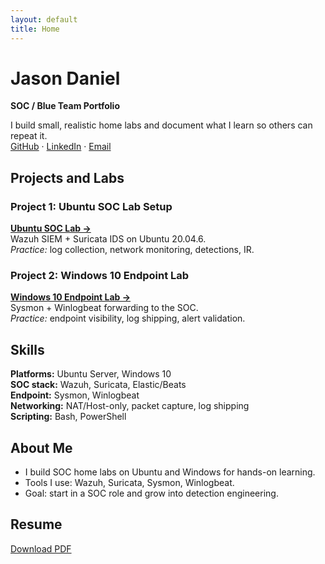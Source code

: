 ```yaml
---
layout: default
title: Home
---
```


# Jason Daniel
**SOC / Blue Team Portfolio**

I build small, realistic home labs and document what I learn so others can repeat it.  
[GitHub](https://github.com/cscdanielj) · [LinkedIn](https://www.linkedin.com/in/jason-daniel-067236346/) · [Email](mailto:your.email@example.com)

<section>
  <h2>Projects and Labs</h2>

  <div class="card">
    <h3>Project 1: Ubuntu SOC Lab Setup</h3>
    <p><strong><a href="https://github.com/cscdanielj/homelab-ubuntu-soc">Ubuntu SOC Lab →</a></strong><br/>
    Wazuh SIEM + Suricata IDS on Ubuntu 20.04.6.<br/>
    <em>Practice:</em> log collection, network monitoring, detections, IR.</p>
  </div>

  <div class="card">
    <h3>Project 2: Windows 10 Endpoint Lab</h3>
    <p><strong><a href="https://github.com/cscdanielj/homelab-windows10-vm">Windows 10 Endpoint Lab →</a></strong><br/>
    Sysmon + Winlogbeat forwarding to the SOC.<br/>
    <em>Practice:</em> endpoint visibility, log shipping, alert validation.</p>
  </div>
</section>

<section>
  <h2>Skills</h2>
  <p><strong>Platforms:</strong> Ubuntu Server, Windows 10<br/>
  <strong>SOC stack:</strong> Wazuh, Suricata, Elastic/Beats<br/>
  <strong>Endpoint:</strong> Sysmon, Winlogbeat<br/>
  <strong>Networking:</strong> NAT/Host-only, packet capture, log shipping<br/>
  <strong>Scripting:</strong> Bash, PowerShell</p>
</section>

<section>
  <h2>About Me</h2>
  <ul>
    <li>I build SOC home labs on Ubuntu and Windows for hands-on learning.</li>
    <li>Tools I use: Wazuh, Suricata, Sysmon, Winlogbeat.</li>
    <li>Goal: start in a SOC role and grow into detection engineering.</li>
  </ul>
</section>

<section>
  <h2>Resume</h2>
  <p><a href="./resume/Jason-Daniel-Resume.pdf">Download PDF</a></p>
</section>
